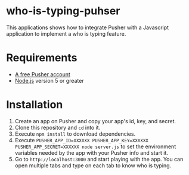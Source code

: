 # who-is-typing-puhser
This applications shows how to integrate Pusher with a Javascript application to implement a who is typing feature.

# Requirements

- [A free Pusher account](https://pusher.com)
- [Node.js](https://nodejs.org/en/download/) version 5 or greater

# Installation
1. Create an app on Pusher and copy your app's id, key, and secret.
2. Clone this repository and `cd` into it.
4. Execute `npm install` to download dependencies.
5. Execute `PUSHER_APP_ID=XXXXXX PUSHER_APP_KEY=XXXXXX PUSHER_APP_SECRET=XXXXXX node server.js` to set the environment variables needed by the app with your Pusher info and start it.
6. Go to `http://localhost:3000` and start playing with the app. You can open multiple tabs and type on each tab to know who is typing.
